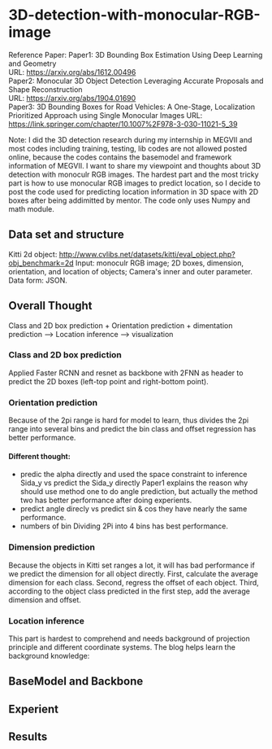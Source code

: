 # 3D-detection-with-monocular-RGB-image  
Reference Paper: 
Paper1: 3D Bounding Box Estimation Using Deep Learning and Geometry    
URL: https://arxiv.org/abs/1612.00496  
Paper2: Monocular 3D Object Detection Leveraging Accurate Proposals and Shape Reconstruction    
URL: https://arxiv.org/abs/1904.01690  
Paper3: 3D Bounding Boxes for Road Vehicles: A One-Stage, Localization Prioritized Approach using Single Monocular Images URL: https://link.springer.com/chapter/10.1007%2F978-3-030-11021-5_39  

Note: I did the 3D detection research during my internship in MEGVII and most codes including training, testing, lib codes are not allowed posted online, because the codes contains the basemodel and framework information of MEGVII. 
I want to share my viewpoint and thoughts about 3D detection with monoculr RGB images. The hardest part and the most tricky part is how to use monocular RGB images to predict location, so I decide to post the code used for predicting location information in 3D space with 2D boxes after being addimitted by mentor.
The code only uses Numpy and math module.
## Data set and structure
Kitti 2d object: http://www.cvlibs.net/datasets/kitti/eval_object.php?obj_benchmark=2d
Input: monoculr RGB image; 2D boxes, dimension, orientation, and location of objects; Camera's inner and outer parameter.
Data form: JSON.
## Overall Thought
Class and 2D box prediction + Orientation prediction + dimentation prediction --> Location inference --> visualization
### Class and 2D box prediction
Applied Faster RCNN and resnet as backbone with 2FNN as header to predict the 2D boxes (left-top point and right-bottom point).
### Orientation prediction
Because of the 2pi range is hard for model to learn, thus divides the 2pi range into several bins and predict the bin class and offset regression has better performance.
#### Different thought:
* predic the alpha directly and used the space constraint to inference Sida_y  vs   predict the Sida_y directly
Paper1 explains the reason why should use method one to do angle prediction, but actually the method two has better performance after doing experients.
* predict angle direcly vs predict sin & cos
they have nearly the same performance.
* numbers of bin
Dividing 2Pi into 4 bins has best performance.
### Dimension prediction
Because the objects in Kitti set ranges a lot, it will has bad performance if we predict the dimension for all object directly.
First, calculate the average dimension for each class. Second, regress the offset of each object. Third, according to the object class predicted in the first step, add the average dimension and offset.
### Location inference
This part is hardest to comprehend and needs background of projection principle and different coordinate systems.
The blog helps learn the background knowledge:
## BaseModel and Backbone

## Experient

## Results


## 
